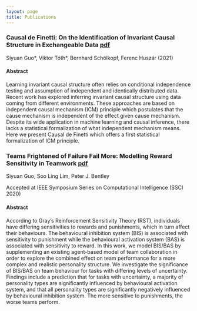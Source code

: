 ```yaml
---
layout: page
title: Publications
---
```


### Causal de Finetti: On the Identification of Invariant Causal Structure in Exchangeable Data [pdf](https://arxiv.org/pdf/2203.15756.pdf)
Siyuan Guo*, Viktor Tóth*, Bernhard Schölkopf, Ferenc Huszár (2021)
#### Abstract
Learning invariant causal structure often relies on conditional independence testing and assumption of independent and identically distributed data. Recent work has explored inferring invariant causal
structure using data coming from different environments. These approaches are based on independent causal mechanism (ICM) principle which postulates that the cause mechanism is independent of
the effect given cause mechanism. Despite its wide application in
machine learning and causal inference, there lacks a statistical formalization of what independent mechanism means. Here we present
Causal de Finetti which offers a first statistical formalization of ICM
principle. 

### Teams Frightened of Failure Fail More: Modelling Reward Sensitivity in Teamwork [pdf](https://discovery.ucl.ac.uk/id/eprint/10124666/1/SSCI20_Frightened_Teams_Fail_More.pdf)
Siyuan Guo, Soo Ling Lim, Peter J. Bentley

Accepted at IEEE Symposium Series on Computational Intelligence (SSCI 2020)
#### Abstract
According to Gray’s Reinforcement Sensitivity
Theory (RST), individuals have differing sensitivities to rewards
and punishments, which in turn affect their behaviours. The
behavioural inhibition system (BIS) is associated with sensitivity
to punishment while the behavioural activation system (BAS) is
associated with sensitivity to reward. In this work, we model
BIS/BAS by supplementing an existing agent-based model of team
collaboration in order to explore the combined effect on team
performance for a more complex and realistic personality
structure. We investigate the significance of BIS/BAS on team
behaviour for tasks with differing levels of uncertainty. Findings
include a prediction that for tasks with uncertainty, a majority of
personality types are significantly influenced by behavioural
activation system, and that all personality types are significantly
negatively influenced by behavioural inhibition system. The more
sensitive to punishments, the worse teams perform. 
